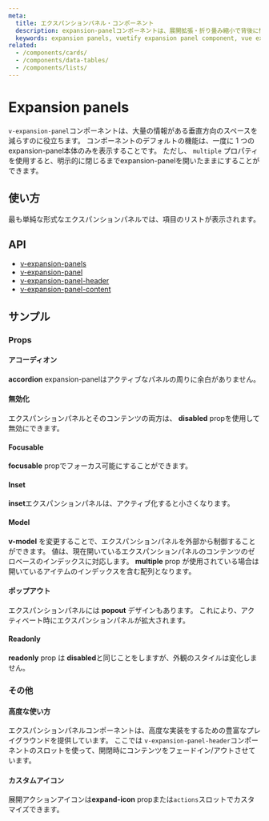 ```yaml
---
meta:
  title: エクスパンションパネル・コンポーネント
  description: expansion-panelコンポーネントは、展開拡張・折り畳み縮小で背後に情報を隠す軽量コンテナです。
  keywords: expansion panels, vuetify expansion panel component, vue expansion panel component
related:
  - /components/cards/
  - /components/data-tables/
  - /components/lists/
---
```


# Expansion panels

`v-expansion-panel`コンポーネントは、大量の情報がある垂直方向のスペースを減らすのに役立ちます。 コンポーネントのデフォルトの機能は、一度に 1 つのexpansion-panel本体のみを表示することです。 ただし、 `multiple` プロパティを使用すると、明示的に閉じるまでexpansion-panelを開いたままにすることができます。

<entry-ad />

## 使い方

最も単純な形式なエクスパンションパネルでは、項目のリストが表示されます。

<example file="v-expansion-panels/usage" />

## API

- [v-expansion-panels](/api/v-expansion-panels)
- [v-expansion-panel](/api/v-expansion-panel)
- [v-expansion-panel-header](/api/v-expansion-panel-header)
- [v-expansion-panel-content](/api/v-expansion-panel-content)

<inline-api page="components/expansion-panels" />


<!-- ## Sub-components

### v-expansion-panel

v-expansion-panel description

### v-expansion-panel-header

v-expansion-panel-header description

### v-expansion-panel-content

v-expansion-panel-content description -->

## サンプル

### Props

#### アコーディオン

**accordion** expansion-panelはアクティブなパネルの周りに余白がありません。

<example file="v-expansion-panels/prop-accordion" />

#### 無効化

エクスパンションパネルとそのコンテンツの両方は、 **disabled** propを使用して無効にできます。

<example file="v-expansion-panels/prop-disabled" />

#### Focusable

**focusable** propでフォーカス可能にすることができます。

<example file="v-expansion-panels/prop-focusable" />

#### Inset

**inset**エクスパンションパネルは、アクティブ化すると小さくなります。

<example file="v-expansion-panels/prop-inset" />

#### Model

**v-model** を変更することで、エクスパンションパネルを外部から制御することができます。 値は、現在開いているエクスパンションパネルのコンテンツのゼロベースのインデックスに対応します。 **multiple** prop が使用されている場合は開いているアイテムのインデックスを含む配列となります。

<example file="v-expansion-panels/prop-model" />

#### ポップアウト

エクスパンションパネルには **popout** デザインもあります。 これにより、アクティベート時にエクスパンションパネルが拡大されます。

<example file="v-expansion-panels/prop-popout" />

#### Readonly

**readonly** prop は **disabled**と同じことをしますが、外観のスタイルは変化しません。

<example file="v-expansion-panels/prop-readonly" />

### その他

#### 高度な使い方

エクスパンションパネルコンポーネントは、高度な実装をするための豊富なプレイグラウンドを提供しています。 ここでは `v-expansion-panel-header`コンポーネントのスロットを使って、開閉時にコンテンツをフェードイン/アウトさせています。

<example file="v-expansion-panels/misc-advanced" />

#### カスタムアイコン

展開アクションアイコンは**expand-icon** propまたは`actions`スロットでカスタマイズできます。

<example file="v-expansion-panels/misc-custom-icons" />

<backmatter />
